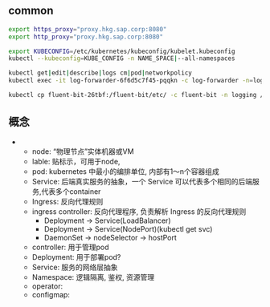 ## common
```bash
export https_proxy="proxy.hkg.sap.corp:8080"
export http_proxy="proxy.hkg.sap.corp:8080"

export KUBECONFIG=/etc/kubernetes/kubeconfig/kubelet.kubeconfig
kubectl --kubeconfig=KUBE_CONFIG -n NAME_SPACE|--all-namespaces

kubectl get|edit|describe|logs cm|pod|networkpolicy
kubectl exec -it log-forwarder-6f6d5c7f45-pqqkn -c log-forwarder -n=logging -- sh

kubectl cp fluent-bit-26tbf:/fluent-bit/etc/ -c fluent-bit -n logging /Users/i353667/Downloads
```

## 概念
* 
    * node:	“物理节点”实体机器或VM
    * lable: 贴标示，可用于node, 
    * pod: kubernetes 中最小的编排单位, 内部有1～n个容器组成 
    * Service: 后端真实服务的抽象，一个 Service 可以代表多个相同的后端服务,代表多个container
    * Ingress: 反向代理规则
    * ingress controller: 反向代理程序, 负责解析 Ingress 的反向代理规则
        * Deployment -> Service(LoadBalancer)
        * Deployment -> Service(NodePort)(kubectl get svc)
        * DaemonSet -> nodeSelector -> hostPort
    * controller: 用于管理pod
    * Deployment: 用于部署pod?
    * Service: 服务的网络层抽象
    * Namespace: 逻辑隔离, 鉴权, 资源管理
    * operator:
    * configmap:





<meta http-equiv="refresh" content="3">